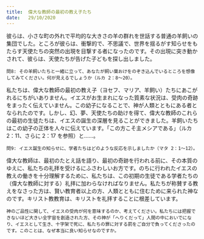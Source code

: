 ```yaml
---
title:  偉大な教師の最初の教え子たち
date:   29/10/2020
---
```


彼らは、小さな町の外れで平均的な大きさの羊の群れを世話する普通の羊飼いの集団でした。ところが彼らは、衝撃的で、不思議で、世界を揺るがす知らせをもたらす天使たちの突然の出現を目撃する者になったのです。その出現に突き動かされて、彼らは、天使たちが告げた子どもを探し出しました。

`問8: その羊飼いたちと一緒に立って、あなたが飼い葉おけをのぞき込んでいるところを想像してみてください。何が見えるでしょうか（ルカ 2：8～20）。`

私たちは、偉大な教師の最初の教え子（ヨセフ、マリア、羊飼い）たちにあこがれるにちがいありません。イエスがお生まれになった質素な状況は、受肉の奇跡をまったく伝えていません。この幼子になることで、神が人類とともにある者となられたのです。しかし、幻、夢、天使たちの助けを得て、偉大な教師のこれらの最初の生徒たちは、イエスの誕生の深層を見ることができました。羊飼いたちはこの幼子の正体を人々に伝えています。「この方こそ主メシアである」（ルカ 2：11、さらに 2：17 を参照）と……。

`問9: イエス誕生の知らせに、学者たちはどのような反応を示しましたか（マタ 2：1～12）。`

偉大な教師は、最初のたとえ話を語り、最初の奇跡を行われる前に、その本質のゆえに、私たちの礼拝を受けるにふさわしいお方です。のちに行われたイエスの教えの働きを十分理解するために、私たちは、この初期の生徒である学者たちの（偉大な教師に対する）礼拝に加わらなければなりません。私たちが称賛する教えをなさった方は、賢い教育者以上の方、人類とともに住むために来られた神なのです。キリスト教教育は、キリストを礼拝することに根差しています。

`神のご品性に関して、イエスの受肉が何を意味するのか、考えてください。私たちには把握できないほど大きい全宇宙を創造された方、その神が「へりくだって」人間の中においでになり、イエスとして生き、十字架で死に、私たちの罪に対する罰をご自分で負ってくださったのです。このことは、なぜ本当に良い知らせなのですか。`